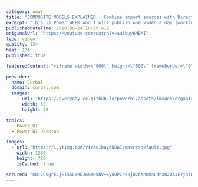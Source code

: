```yaml
---
category: news
title: "COMPOSITE MODELS EXPLAINED | Combine import sources with Direct Query in Power BI"
excerpt: "This is Power WEEK and I will publish one video a day (working days)!  In today's video we go through what the new composite models are in Power BI after the Power BI team released them in the July 2018 Power BI Desktop Update.  Composite models allow you to combine import sources with Direct query,"
publishedDateTime: 2018-08-24T10:29:41Z
originalUrl: "https://youtube.com/watch?v=au1buy6NBAI"
type: video
quality: 134
heat: 134
published: true

featuredContent: "<iframe width=\"800\" height=\"500\" frameborder=\"0\" src=\"https://www.youtube.com/embed/au1buy6NBAI\" allow=\"accelerometer; autoplay; encrypted-media; gyroscope; picture-in-picture\" allowfullscreen></iframe>"

provider:
  name: Curbal
  domain: curbal.com
  images:
    - url: "https://everyday-cc.github.io/powerbi/assets/images/organizations/curbal.com-50x50.jpg"
      width: 50
      height: 50

topics:
  - Power BI
  - Power BI Desktop

images:
  - url: "https://i.ytimg.com/vi/au1buy6NBAI/maxresdefault.jpg"
    width: 1280
    height: 720
    isCached: true

secured: "KBiZCvgrECjEi5ALSRDJoSm05NV+Ey6OPCeZkjU2osnUmaLdnaBZOAJF7jntDkwx3T0nFdjlERxsqSHp9T0pMndERSmENeep8SXRwclt7FCVHe7gPqHffFiDoJvHiCzip4fQkuPFFQzSyYxUN4+JbzRXPSvtlldR1XB/JZ6hIcZ3rUProBkfH57Psng5m249MsmSRgVo5/EejmXZ+ksXDz1ovi4faIaIFj6+RV9PoXplx5mrM3Ff8VkUAiUWG2qn9uH0ATFz8V/c5BUbp26oaulKt3UDsacl8p2lmbXHVNiDDoz9t+Ywg9WdvT/KfSBCXwKWac0Jk3A3KQZdSCFCyMQJLY2iZOXRm+eke4ORv8choqvhxdGNMhLdghi7IMB8CLo/7/+cIAnT0wSJEHPKgHWRFZIk/WG2C4Tg4HjUBd1Iyfr3+vDQwPkO0htwSz/M;VLQqPlw1mX7huKY7r4TLNw=="
---
```


